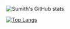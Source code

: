 ![Sumith's GitHub stats](https://github-readme-stats.vercel.app/api?username=sumithpuri&show_icons=true&theme=radical)

[![Top Langs](https://github-readme-stats.vercel.app/api/top-langs/?username=sumithpuri)](https://github.com/sumithpuri/github-readme-stats)



<!--
**sumithpuri/sumithpuri** is a ✨ _special_ ✨ repository because its `README.md` (this file) appears on your GitHub profile.

Here are some ideas to get you started:

- 🔭 I’m currently working on ...
- 🌱 I’m currently learning ...
- 👯 I’m looking to collaborate on ...
- 🤔 I’m looking for help with ...
- 💬 Ask me about ...
- 📫 How to reach me: ...
- 😄 Pronouns: ...
- ⚡ Fun fact: ...
-->
